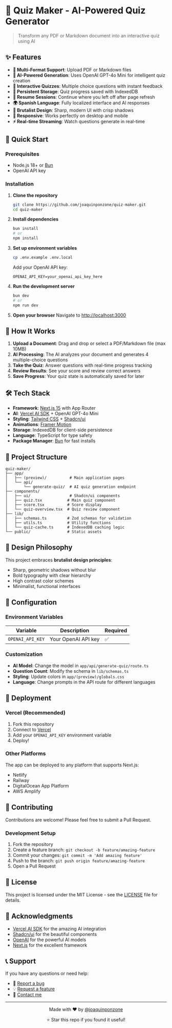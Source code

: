 # 🧠 Quiz Maker - AI-Powered Quiz Generator

> Transform any PDF or Markdown document into an interactive quiz using AI

## ✨ Features

- **📄 Multi-Format Support**: Upload PDF or Markdown files
- **🤖 AI-Powered Generation**: Uses OpenAI GPT-4o Mini for intelligent quiz creation
- **🎯 Interactive Quizzes**: Multiple choice questions with instant feedback
- **💾 Persistent Storage**: Quiz progress saved with IndexedDB
- **🔄 Resume Sessions**: Continue where you left off after page refresh
- **🌍 Spanish Language**: Fully localized interface and AI responses
- **🎨 Brutalist Design**: Sharp, modern UI with crisp shadows
- **📱 Responsive**: Works perfectly on desktop and mobile
- **⚡ Real-time Streaming**: Watch questions generate in real-time

## 🚀 Quick Start

### Prerequisites

- Node.js 18+ or [Bun](https://bun.sh/)
- OpenAI API key

### Installation

1. **Clone the repository**
   ```bash
   git clone https://github.com/joaquinponzone/quiz-maker.git
   cd quiz-maker
   ```

2. **Install dependencies**
   ```bash
   bun install
   # or
   npm install
   ```

3. **Set up environment variables**
   ```bash
   cp .env.example .env.local
   ```
   
   Add your OpenAI API key:
   ```env
   OPENAI_API_KEY=your_openai_api_key_here
   ```

4. **Run the development server**
   ```bash
   bun dev
   # or
   npm run dev
   ```

5. **Open your browser**
   Navigate to [http://localhost:3000](http://localhost:3000)

## 🎯 How It Works

1. **Upload a Document**: Drag and drop or select a PDF/Markdown file (max 10MB)
2. **AI Processing**: The AI analyzes your document and generates 4 multiple-choice questions
3. **Take the Quiz**: Answer questions with real-time progress tracking
4. **Review Results**: See your score and review correct answers
5. **Save Progress**: Your quiz state is automatically saved for later

## 🛠️ Tech Stack

- **Framework**: [Next.js 15](https://nextjs.org/) with App Router
- **AI**: [Vercel AI SDK](https://sdk.vercel.ai/) + OpenAI GPT-4o Mini
- **Styling**: [Tailwind CSS](https://tailwindcss.com/) + [Shadcn/ui](https://ui.shadcn.com/)
- **Animations**: [Framer Motion](https://www.framer.com/motion/)
- **Storage**: IndexedDB for client-side persistence
- **Language**: TypeScript for type safety
- **Package Manager**: [Bun](https://bun.sh/) for fast installs

## 📁 Project Structure

```
quiz-maker/
├── app/
│   ├── (preview)/          # Main application pages
│   └── api/
│       └── generate-quiz/  # AI quiz generation endpoint
├── components/
│   ├── ui/                 # Shadcn/ui components
│   ├── quiz.tsx           # Main quiz component
│   ├── score.tsx          # Score display
│   └── quiz-overview.tsx  # Quiz review component
├── lib/
│   ├── schemas.ts         # Zod schemas for validation
│   ├── utils.ts           # Utility functions
│   └── quiz-cache.ts      # IndexedDB caching logic
└── public/                # Static assets
```

## 🎨 Design Philosophy

This project embraces **brutalist design principles**:
- Sharp, geometric shadows without blur
- Bold typography with clear hierarchy
- High contrast color schemes
- Minimalist, functional interfaces

## 🔧 Configuration

### Environment Variables

| Variable | Description | Required |
|----------|-------------|----------|
| `OPENAI_API_KEY` | Your OpenAI API key | ✅ |

### Customization

- **AI Model**: Change the model in `app/api/generate-quiz/route.ts`
- **Question Count**: Modify the schema in `lib/schemas.ts`
- **Styling**: Update colors in `app/(preview)/globals.css`
- **Language**: Change prompts in the API route for different languages

## 🚀 Deployment

### Vercel (Recommended)

1. Fork this repository
2. Connect to [Vercel](https://vercel.com)
3. Add your `OPENAI_API_KEY` environment variable
4. Deploy!

### Other Platforms

The app can be deployed to any platform that supports Next.js:
- Netlify
- Railway
- DigitalOcean App Platform
- AWS Amplify

## 🤝 Contributing

Contributions are welcome! Please feel free to submit a Pull Request.

### Development Setup

1. Fork the repository
2. Create a feature branch: `git checkout -b feature/amazing-feature`
3. Commit your changes: `git commit -m 'Add amazing feature'`
4. Push to the branch: `git push origin feature/amazing-feature`
5. Open a Pull Request

## 📄 License

This project is licensed under the MIT License - see the [LICENSE](LICENSE) file for details.

## 🙏 Acknowledgments

- [Vercel AI SDK](https://sdk.vercel.ai/) for the amazing AI integration
- [Shadcn/ui](https://ui.shadcn.com/) for the beautiful components
- [OpenAI](https://openai.com/) for the powerful AI models
- [Next.js](https://nextjs.org/) for the excellent framework

## 📞 Support

If you have any questions or need help:

- 🐛 [Report a bug](https://github.com/joaquinponzone/quiz-maker/issues)
- 💡 [Request a feature](https://github.com/joaquinponzone/quiz-maker/issues)
- 📧 [Contact me](https://github.com/joaquinponzone)

---

<div align="center">
  <p>Made with ❤️ by <a href="https://github.com/joaquinponzone">@joaquinponzone</a></p>
  <p>⭐ Star this repo if you found it useful!</p>
</div>

